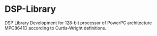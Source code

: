 # DSP-Library
DSP Library Development for 128-bit processor of PowerPC architecture MPC8641D according to Curtis-Wright definitions.
